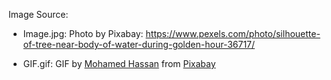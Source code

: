 Image Source:

- Image.jpg: Photo by Pixabay: https://www.pexels.com/photo/silhouette-of-tree-near-body-of-water-during-golden-hour-36717/
  
- GIF.gif: GIF by <a href="https://pixabay.com/users/mohamed_hassan-5229782/?utm_source=link-attribution&utm_medium=referral&utm_campaign=animation&utm_content=3972">Mohamed Hassan</a> from <a href="https://pixabay.com//?utm_source=link-attribution&utm_medium=referral&utm_campaign=animation&utm_content=3972">Pixabay</a>
